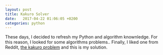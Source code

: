 ```yaml
---
layout: post
title: Kakuro Solver
date:   2017-04-22 01:06:05 +0200
categories: python
---
```


These days, I decided to refresh my Python and algorithm knownledge. For this reason, I looked for some algorithms problems.. 
Finally, I liked one from Reddit, <a href="https://www.reddit.com/r/dailyprogrammer/comments/3g2tby/20150807_challenge_226_hard_kakuro_solver/">the kakuro problem</a> and this is my solution.

<script src="https://gist.github.com/carlosb1/898857e94bbbb9ae50ec.js"></script>
